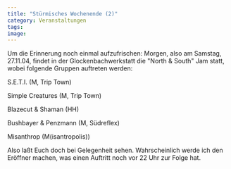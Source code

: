```yaml
---
title: "Stürmisches Wochenende (2)"
category: Veranstaltungen
tags: 
image: 
---
```


Um die Erinnerung noch einmal aufzufrischen: Morgen, also am Samstag, 27.11.04, findet in der Glockenbachwerkstatt die "North & South" Jam statt, wobei folgende Gruppen auftreten werden:

S.E.T.I. (M, Trip Town)  

Simple Creatures (M, Trip Town)  

Blazecut & Shaman (HH)  

Bushbayer & Penzmann (M, Südreflex)  

Misanthrop (M(isantropolis))

Also laßt Euch doch bei Gelegenheit sehen. Wahrscheinlich werde ich den Eröffner machen, was einen Auftritt noch vor 22 Uhr zur Folge hat.

